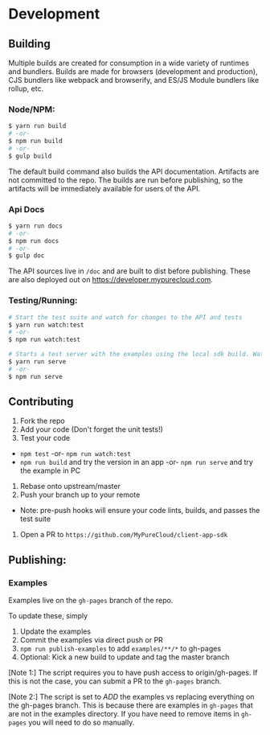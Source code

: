 # Development

## Building
Multiple builds are created for consumption in a wide variety of runtimes and bundlers. Builds are made for browsers (development and production), CJS bundlers like webpack and browserify, and ES/JS Module bundlers like rollup, etc.

### Node/NPM:

```bash
$ yarn run build
# -or-
$ npm run build
# -or-
$ gulp build
```

The default build command also builds the API documentation.  Artifacts are not committed to the repo.  The builds are run before publishing, so the artifacts will be immediately available for users of the API.

### Api Docs

```bash
$ yarn run docs 
# -or-
$ npm run docs 
# -or-
$ gulp doc 
```

The API sources live in `/doc` and are built to dist before publishing.  These are also deployed out on https://developer.mypurecloud.com.

### Testing/Running:

```bash
# Start the test suite and watch for changes to the API and tests 
$ yarn run watch:test 
# -or-
$ npm run watch:test 

# Starts a test server with the examples using the local sdk build. Watches for changes.
$ yarn run serve 
# -or-
$ npm run serve
```

## Contributing
1. Fork the repo
1. Add your code (Don't forget the unit tests!)
1. Test your code
  * `npm test` -or- `npm run watch:test`
  * `npm run build` and try the version in an app -or- `npm run serve` and try the example in PC
1. Rebase onto upstream/master
1. Push your branch up to your remote
  * Note: pre-push hooks will ensure your code lints, builds, and passes the test suite
1. Open a PR to `https://github.com/MyPureCloud/client-app-sdk`

## Publishing:

### Examples
Examples live on the `gh-pages` branch of the repo.

To update these, simply
1. Update the examples
1. Commit the examples via direct push or PR
1. `npm run publish-examples` to add `examples/**/*` to gh-pages
1. Optional: Kick a new build to update and tag the master branch

[Note 1:] The script requires you to have push access to origin/gh-pages.  If this is not the case, you can submit a PR to the `gh-pages` branch.

[Note 2:] The script is set to *ADD* the examples vs replacing everything on the gh-pages branch.  This is because there are examples in `gh-pages` that are not in the examples directory.  If you have need to remove items in `gh-pages` you will need to do so manually.
